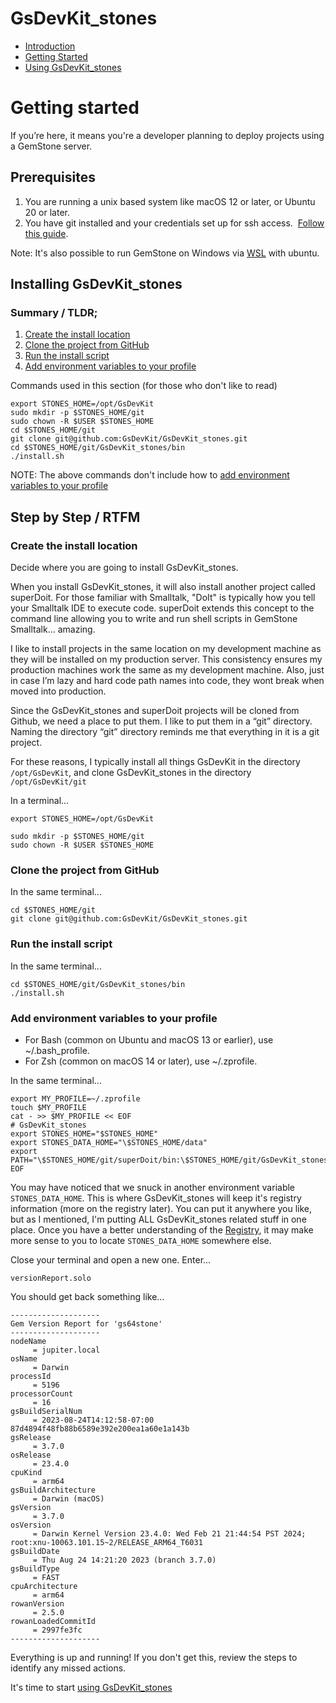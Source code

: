 # GsDevKit_stones

- [Introduction](docs.md)
- [Getting Started](gettingStarted.md)
- [Using GsDevKit_stones](using.md)

# Getting started

If you’re here, it means you're a developer planning to deploy projects using a GemStone server.

## Prerequisites 

1. You are running a unix based system like macOS 12 or later, or Ubuntu 20 or later.
2. You have git installed and your credentials set up for ssh access.  [Follow this guide](https://docs.github.com/en/authentication/connecting-to-github-with-ssh).

Note: It's also possible to run GemStone on Windows via [WSL](https://ubuntu.com/desktop/wsl) with ubuntu.

## Installing GsDevKit_stones

### Summary / TLDR;
1. [Create the install location](#create-the-install-location)
2. [Clone the project from GitHub](#clone-the-project-from-github)
3. [Run the install script](#run-the-install-script)
4. [Add environment variables to your profile](#add-environment-variables-to-your-profile)

Commands used in this section (for those who don't like to read)

```
export STONES_HOME=/opt/GsDevKit
sudo mkdir -p $STONES_HOME/git
sudo chown -R $USER $STONES_HOME
cd $STONES_HOME/git
git clone git@github.com:GsDevKit/GsDevKit_stones.git
cd $STONES_HOME/git/GsDevKit_stones/bin
./install.sh
```
NOTE: The above commands don't include how to [add environment variables to your profile](#add-environment-variables-to-your-profile)

## Step by Step / RTFM

### Create the install location

Decide where you are going to install GsDevKit_stones.

When you install GsDevKit_stones, it will also install another project called superDoit. For those familiar with Smalltalk, "DoIt" is typically how you tell your Smalltalk IDE to execute code. superDoit extends this concept to the command line allowing you to write and run shell scripts in GemStone Smalltalk… amazing.

I like to install projects in the same location on my development machine as they will be installed on my production server. This consistency ensures my production machines work  the same as my development machine. Also, just in case I’m lazy and hard code path names into code, they wont break when moved into production.

Since the GsDevKit_stones and superDoit projects will be cloned from Github, we need a place to put them. I like to put them in a “git” directory. Naming the directory “git” directory reminds me that everything in it is a git project.

For these reasons, I typically install all things GsDevKit in the directory `/opt/GsDevKit`, and clone GsDevKit_stones in the directory `/opt/GsDevKit/git`

In a terminal...
```
export STONES_HOME=/opt/GsDevKit

sudo mkdir -p $STONES_HOME/git
sudo chown -R $USER $STONES_HOME
```
### Clone the project from GitHub

In the same terminal...
```
cd $STONES_HOME/git
git clone git@github.com:GsDevKit/GsDevKit_stones.git
```

### Run the install script
In the same terminal...
```
cd $STONES_HOME/git/GsDevKit_stones/bin
./install.sh

```

### Add environment variables to your profile

- For Bash (common on Ubuntu and macOS 13 or earlier), use ~/.bash_profile.
- For Zsh (common on macOS 14 or later), use ~/.zprofile.

In the same terminal...
```
export MY_PROFILE=~/.zprofile
touch $MY_PROFILE
cat - >> $MY_PROFILE << EOF
# GsDevKit_stones
export STONES_HOME="$STONES_HOME"
export STONES_DATA_HOME="\$STONES_HOME/data"
export PATH="\$STONES_HOME/git/superDoit/bin:\$STONES_HOME/git/GsDevKit_stones/bin:\$PATH"
EOF
```
You may have noticed that we snuck in another environment variable `STONES_DATA_HOME`. This is where GsDevKit_stones will keep it's registry information (more on the registry later). You can put it anywhere you like, but as I mentioned, I'm putting ALL GsDevKit_stones related stuff in one place. Once you have a better understanding of the [Registry](using.md#registry), it may make more sense to you to locate `STONES_DATA_HOME` somewhere else.

Close your terminal and open a new one. Enter...
```
versionReport.solo
```

You should get back something like...
```
--------------------
Gem Version Report for 'gs64stone'
--------------------
nodeName
	 = jupiter.local
osName
	 = Darwin
processId
	 = 5196
processorCount
	 = 16
gsBuildSerialNum
	 = 2023-08-24T14:12:58-07:00 87d4894f48fb88b6589e392e200ea1a60e1a143b
gsRelease
	 = 3.7.0
osRelease
	 = 23.4.0
cpuKind
	 = arm64
gsBuildArchitecture
	 = Darwin (macOS)
gsVersion
	 = 3.7.0
osVersion
	 = Darwin Kernel Version 23.4.0: Wed Feb 21 21:44:54 PST 2024; root:xnu-10063.101.15~2/RELEASE_ARM64_T6031
gsBuildDate
	 = Thu Aug 24 14:21:20 2023 (branch 3.7.0)
gsBuildType
	 = FAST
cpuArchitecture
	 = arm64
rowanVersion
	 = 2.5.0
rowanLoadedCommitId
	 = 2997fe3fc
--------------------
```

Everything is up and running! If you don't get this, review the steps to identify any missed actions.

It's time to start [using GsDevKit_stones](using.md)
